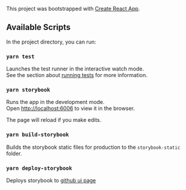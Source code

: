 This project was bootstrapped with [Create React App](https://github.com/facebook/create-react-app).

## Available Scripts

In the project directory, you can run:

### `yarn test`

Launches the test runner in the interactive watch mode.<br />
See the section about [running tests](https://facebook.github.io/create-react-app/docs/running-tests) for more information.

### `yarn storybook`

Runs the app in the development mode.<br />
Open [http://localhost:6006](http://localhost:6006) to view it in the browser.

The page will reload if you make edits.<br />

### `yarn build-storybook`

Builds the storybook static files for production to the `storybook-static` folder.<br />

### `yarn deploy-storybook`

Deploys storybook to [github ui page ](https://simplesthing.github.io/components/?path=/story/themetoggle--default)
